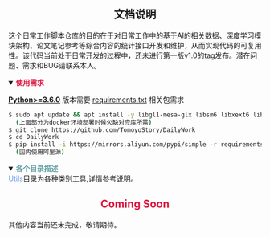 ## <div align="center">文档说明</div>

<p>
这个日常工作脚本仓库的目的在于对日常工作中的基于AI的相关数据、深度学习模块架构、论文笔记参考等综合内容的统计接口开发和维护，从而实现代码的可复用性。该代码当前处于日常开发的过程中，还未进行第一版v1.0的tag发布。潜在问题、需求和BUG请联系本人。
</p>

<details open>
<summary><b><font color=Crimson>使用需求</font></b></summary>

[**Python>=3.6.0**](https://www.python.org/) 版本需要
[requirements.txt](./requirements.txt) 相关包需求
```bash
$ sudo apt update && apt install -y libgl1-mesa-glx libsm6 libxext6 libxrender-dev 
  (上面部分为docker环境部署时候欠缺对应库所需)
$ git clone https://github.com/TomoyoStory/DailyWork
$ cd DailyWork
$ pip install -i https://mirrors.aliyun.com/pypi/simple -r requirements.txt
  (国内使用阿里源)
```
</details>

<details open>
<summary><b><font color=CadetBlue >各个目录描述</font></b></summary>
<font color=CornflowerBlue>Utils</font>目录为各种类别工具,详情参考<a href='./Utils/README.md'>说明</a>。
</details>


## <div align="center"><font color=Crimson>Coming Soon</font></div>
其他内容当前还未完成，敬请期待。